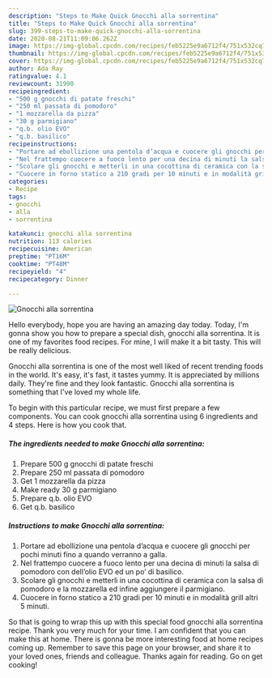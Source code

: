 ```yaml
---
description: "Steps to Make Quick Gnocchi alla sorrentina"
title: "Steps to Make Quick Gnocchi alla sorrentina"
slug: 399-steps-to-make-quick-gnocchi-alla-sorrentina
date: 2020-08-21T11:09:06.262Z
image: https://img-global.cpcdn.com/recipes/feb5225e9a6712f4/751x532cq70/gnocchi-alla-sorrentina-recipe-main-photo.jpg
thumbnail: https://img-global.cpcdn.com/recipes/feb5225e9a6712f4/751x532cq70/gnocchi-alla-sorrentina-recipe-main-photo.jpg
cover: https://img-global.cpcdn.com/recipes/feb5225e9a6712f4/751x532cq70/gnocchi-alla-sorrentina-recipe-main-photo.jpg
author: Ada Ray
ratingvalue: 4.1
reviewcount: 31990
recipeingredient:
- "500 g gnocchi di patate freschi"
- "250 ml passata di pomodoro"
- "1 mozzarella da pizza"
- "30 g parmigiano"
- "q.b. olio EVO"
- "q.b. basilico"
recipeinstructions:
- "Portare ad ebollizione una pentola d’acqua e cuocere gli gnocchi per pochi minuti fino a quando verranno a galla."
- "Nel frattempo cuocere a fuoco lento per una decina di minuti la salsa di pomodoro con dell’olio EVO ed un po’ di basilico."
- "Scolare gli gnocchi e metterli in una cocottina di ceramica con la salsa di pomodoro e la mozzarella ed infine aggiungere il parmigiano."
- "Cuocere in forno statico a 210 gradi per 10 minuti e in modalità grill altri 5 minuti."
categories:
- Recipe
tags:
- gnocchi
- alla
- sorrentina

katakunci: gnocchi alla sorrentina 
nutrition: 113 calories
recipecuisine: American
preptime: "PT16M"
cooktime: "PT48M"
recipeyield: "4"
recipecategory: Dinner

---
```



![Gnocchi alla sorrentina](https://img-global.cpcdn.com/recipes/feb5225e9a6712f4/751x532cq70/gnocchi-alla-sorrentina-recipe-main-photo.jpg)

Hello everybody, hope you are having an amazing day today. Today, I'm gonna show you how to prepare a special dish, gnocchi alla sorrentina. It is one of my favorites food recipes. For mine, I will make it a bit tasty. This will be really delicious.



Gnocchi alla sorrentina is one of the most well liked of recent trending foods in the world. It's easy, it's fast, it tastes yummy. It is appreciated by millions daily. They're fine and they look fantastic. Gnocchi alla sorrentina is something that I've loved my whole life.


To begin with this particular recipe, we must first prepare a few components. You can cook gnocchi alla sorrentina using 6 ingredients and 4 steps. Here is how you cook that.

<!--inarticleads1-->

##### The ingredients needed to make Gnocchi alla sorrentina:

1. Prepare 500 g gnocchi di patate freschi
1. Prepare 250 ml passata di pomodoro
1. Get 1 mozzarella da pizza
1. Make ready 30 g parmigiano
1. Prepare q.b. olio EVO
1. Get q.b. basilico




<!--inarticleads2-->

##### Instructions to make Gnocchi alla sorrentina:

1. Portare ad ebollizione una pentola d’acqua e cuocere gli gnocchi per pochi minuti fino a quando verranno a galla.
1. Nel frattempo cuocere a fuoco lento per una decina di minuti la salsa di pomodoro con dell’olio EVO ed un po’ di basilico.
1. Scolare gli gnocchi e metterli in una cocottina di ceramica con la salsa di pomodoro e la mozzarella ed infine aggiungere il parmigiano.
1. Cuocere in forno statico a 210 gradi per 10 minuti e in modalità grill altri 5 minuti.




So that is going to wrap this up with this special food gnocchi alla sorrentina recipe. Thank you very much for your time. I am confident that you can make this at home. There is gonna be more interesting food at home recipes coming up. Remember to save this page on your browser, and share it to your loved ones, friends and colleague. Thanks again for reading. Go on get cooking!
